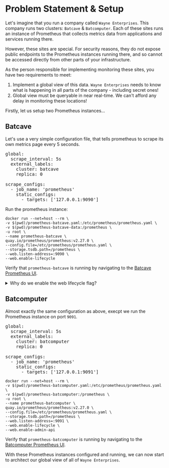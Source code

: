 # Problem Statement & Setup

Let's imagine that you run a company called `Wayne Enterprises`. This company runs two clusters: `Batcave` & `Batcomputer`. Each of these sites runs an instance of Prometheus that collects metrics data from applications and services running there.

However, these sites are special. For security reasons, they do not expose public endpoints to the Prometheus instances running there, and so cannot be accessed directly from other parts of your infrastructure.

As the person responsible for implementing monitoring these sites, you have two requirements to meet:
1. Implement a global view of this data. `Wayne Enterprises` needs to know what is happening in all parts of the company - including secret ones!
1. Global view must be queryable in near real-time. We can't afford any delay in monitoring these locations!

Firstly, let us setup two Prometheus instances...

## Batcave

Let's use a very simple configuration file, that tells prometheus to scrape its own metrics page every 5 seconds.

<pre class="file" data-filename="prometheus-batcave.yaml" data-target="replace">
global:
  scrape_interval: 5s
  external_labels:
    cluster: batcave
    replica: 0

scrape_configs:
  - job_name: 'prometheus'
    static_configs:
      - targets: ['127.0.0.1:9090']
</pre>

Run the prometheus instance:

```
docker run --net=host --rm \
-v $(pwd)/prometheus-batcave.yaml:/etc/prometheus/prometheus.yaml \
-v $(pwd)/prometheus-batcave-data:/prometheus \
-u root \
--name prometheus-batcave \
quay.io/prometheus/prometheus:v2.27.0 \
--config.file=/etc/prometheus/prometheus.yaml \
--storage.tsdb.path=/prometheus \
--web.listen-address=:9090 \
--web.enable-lifecycle
```

Verify that `prometheus-batcave` is running by navigating to the [Batcave Prometheus UI](https://[[HOST_SUBDOMAIN]]-9090-[[KATACODA_HOST]].environments.katacoda.com/stores).


<details>
 <summary>Why do we enable the web lifecycle flag?</summary>
 
  By specifying `--web.enable-lifecycle`, we tell Prometheus to expose the `/-/reload` HTTP endpoint. 
  
  This lets us tell Prometheus to dynamically reload its configuration, which will be useful later in this tutorial. 
</details>

## Batcomputer

Almost exactly the same configuration as above, execpt we run the Prometheus instance on port `9091`.

<pre class="file" data-filename="prometheus-batcomputer.yaml" data-target="replace">
global:
  scrape_interval: 5s
  external_labels:
    cluster: batcomputer
    replica: 0

scrape_configs:
  - job_name: 'prometheus'
    static_configs:
      - targets: ['127.0.0.1:9091']
</pre>

```
docker run --net=host --rm \
-v $(pwd)/prometheus-batcomputer.yaml:/etc/prometheus/prometheus.yaml \
-v $(pwd)/prometheus-batcomputer:/prometheus \
-u root \
--name prometheus-batcomputer \
quay.io/prometheus/prometheus:v2.27.0 \
--config.file=/etc/prometheus/prometheus.yaml \
--storage.tsdb.path=/prometheus \
--web.listen-address=:9091 \
--web.enable-lifecycle \
--web.enable-admin-api
```

Verify that `prometheus-batcomputer` is running by navigating to the [Batcomputer Prometheus UI](https://[[HOST_SUBDOMAIN]]-9091-[[KATACODA_HOST]].environments.katacoda.com/stores).

With these Prometheus instances configured and running, we can now start to architect our global view of all of `Wayne Enterprises`.












